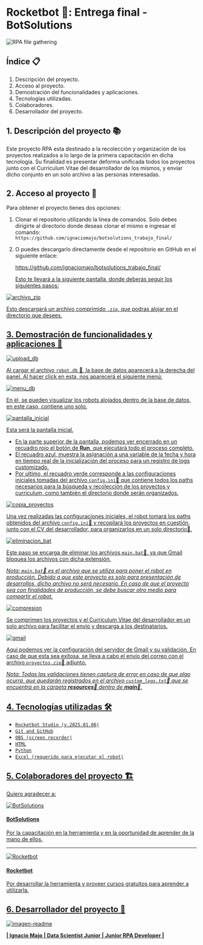 # Rocketbot 🚀: Entrega final - BotSolutions

![RPA file gathering](https://github.com/user-attachments/assets/4e349183-8e01-4355-b3a5-cd36a9a20618)

## Índice 📋

1. Descripción del proyecto.
2. Acceso al proyecto.
3. Demostración del funcionalidades y aplicaciones.
4. Tecnologías utilizadas.
5. Colaboradores.
6. Desarrollador del proyecto.

## 1. Descripción del proyecto 📚

Este proyecto RPA esta destinado a la recolección y organización de los proyectos realizados a lo largo de la primera capacitación en dicha tecnología. Su finalidad es presentar deforma unificada todos los proyectos junto con el Curriculum Vitae del desarrollador de los mismos, y enviar dicho conjunto en un solo archivo a las personas interesadas.

## 2. Acceso al proyecto 📂

Para obtener el proyecto tienes dos opciones:

1. Clonar el repositorio utilizando la línea de comandos. Solo debes dirigirte al directorio donde deseas clonar el mismo e ingresar el comando:
   `https://github.com/ignaciomajo/botsolutions_trabajo_final/`

2. O puedes descargarlo directamente desde el repositorio en GitHub en el siguiente enlace:
   <p><a href="https://github.com/ignaciomajo/botsolutions_trabajo_final/">https://github.com/ignaciomajo/botsolutions_trabajo_final/</p>

   Esto te llevará a la siguiente pantalla, donde deberás seguir los siguientes pasos:
   
![archivo_zip](https://github.com/user-attachments/assets/f93395f8-fffc-494a-8bc6-206b29bd2d50)


Esto descargará un archivo comprimido `.zip`, que podras alojar en el directorio que desees.

## 3. Demostración de funcionalidades y aplicaciones 📝

![upload_db](https://github.com/user-attachments/assets/4073d788-ef25-4033-b118-5f6854aad413)

Al cargar el archivo `robot.db` 📄, la base de datos aparecerá a la derecha del panel. Al hacer click en esta, nos aparecerá el siguiente menú:

![menu_db](https://github.com/user-attachments/assets/af804a10-eed9-48ed-b529-2c71ad0b9e25)

En él, se pueden visualizar los robots alojados dentro de la base de datos, en este caso, contiene uno solo.

![pantalla_inicial](https://github.com/user-attachments/assets/5482854a-601b-45be-bdb2-20483d64cf84)

Esta será la pantalla inicial.

* En la parte superior de la pantalla, podemos ver encerrado en un recuadro rojo el botón de **Run**, que ejecutará todo el proceso completo.
* El recuadro azul, muestra la asignación a una variable de la fecha y hora en tiempo real de la inicialización del proceso para un registro de logs customizado.
* Por ultimo, el recuadro verde corresponde a las configuraciones iniciales tomadas del archivo `config.ini`📄 que contiene todos los paths necesarios para la búsqueda y recolección de los proyectos y curriculum, como también el directorio donde serán organizados.

![copia_proyectos](https://github.com/user-attachments/assets/7c60479e-2774-4894-8b44-75fe956ad251)

Una vez realizadas las configuraciones iniciales, el robot tomará los paths obtenidos del archivo `config.ini`📄 y recopilará los proyectos en cuestión, junto con el CV del desarrollador, para organizarlos en un solo directorio📁.

![eliminacion_bat](https://github.com/user-attachments/assets/f280a333-0aa7-4f1a-b388-ce1536225a1e)

Este paso se encarga de eliminar los archivos `main.bat`💾, ya que Gmail bloquea los archivos con dicha extensión. 

*Nota: `main.bat`💾 es el archivo que se utiliza para poner el robot en producción. Debido a que este proyecto es solo para presentación de desarrollos, dicho archivo no será necesario. En caso de que el proyecto sea con finalidades de producción, se debe buscar otro medio para compartir el robot.*

![compresion](https://github.com/user-attachments/assets/a72128f1-c011-40e6-a9a7-087d7a5a000c)

Se comprimen los proyectos y el Curriculum Vitae del desarrollador en un solo archivo para facilitar el envío y descarga a los destinatarios.

![gmail](https://github.com/user-attachments/assets/67450a06-7ace-4fd6-82c8-1c896950dc7d)

Aqui podemos ver la configuración del servidor de Gmail y su validación. En caso de que esta sea exitosa, se lleva a cabo el envío del correo con el archivo `proyectos.zip`📁 adjunto.


*Nota: Todas las validaciones tienen captura de error en caso de que algo ocurra, que quedarán registrados en el archivo `custom_logs.txt`📄 que se encuentra en la carpeta **resources**📁 dentro de **main**📁.*


## 4. Tecnologías utilizadas 🛠️

* `Rocketbot Studio (v.2025.01.06)`
* `Git and GitHub`
* `OBS (screen recorder)`
* `HTML`
* `Python`
* `Excel (requerido para ejecutar el robot)`

## 5. Colaboradores del proyecto 🏗️

Quiero agradecer a:

![BotSolutions](https://github.com/user-attachments/assets/4dda0262-5b97-4b60-a692-db5aa7825d4b)

#### BotSolutions

Por la capacitación en la herramienta y en la oportunidad de aprender de la mano de ellos.

------------------------------------------------------------------------------------------------------
![Rocketbot](https://github.com/user-attachments/assets/5e61e12c-8fe3-4505-8463-0cf648ecda96)

#### Rocketbot

Por desarrollar la herramienta y proveer cursos gratuitos para aprender a utilizarla.


## 6. Desarrollador del proyecto 👷

![imagen-readme](https://github.com/user-attachments/assets/133bc743-0424-4120-a7a6-7245d2f28f8c)

**| Ignacio Majo | Data Scientist Junior | Junior RPA Developer |**
